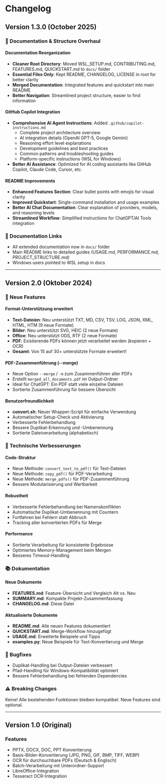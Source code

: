 # Changelog

## Version 1.3.0 (October 2025)

### 🎯 Documentation & Structure Overhaul

#### Documentation Reorganization
- **Cleaner Root Directory**: Moved WSL_SETUP.md, CONTRIBUTING.md, FEATURES.md, QUICKSTART.md to `docs/` folder
- **Essential Files Only**: Kept README, CHANGELOG, LICENSE in root for better clarity
- **Merged Documentation**: Integrated features and quickstart into main README
- **Better Navigation**: Streamlined project structure, easier to find information

#### GitHub Copilot Integration
- **Comprehensive AI Agent Instructions**: Added `.github/copilot-instructions.md`
  - Complete project architecture overview
  - AI integration details (OpenAI GPT-5, Google Gemini)
  - Reasoning effort level explanations
  - Development guidelines and best practices
  - Common patterns and troubleshooting guides
  - Platform-specific instructions (WSL for Windows)
- **Better AI Assistance**: Optimized for AI coding assistants like GitHub Copilot, Claude Code, Cursor, etc.

#### README Improvements
- **Enhanced Features Section**: Clear bullet points with emojis for visual clarity
- **Improved Quickstart**: Single-command installation and usage examples
- **Better AI Chat Documentation**: Clear explanation of providers, models, and reasoning levels
- **Streamlined Workflow**: Simplified instructions for ChatGPT/AI Tools integration

### 📝 Documentation Links
- All extended documentation now in `docs/` folder
- Main README links to detailed guides (USAGE.md, PERFORMANCE.md, PROJECT_STRUCTURE.md)
- Windows users pointed to WSL setup in docs

---

## Version 2.0 (Oktober 2024)

### 🎉 Neue Features

#### Format-Unterstützung erweitert
- **Text-Dateien**: Neu unterstützt TXT, MD, CSV, TSV, LOG, JSON, XML, HTML, HTM (9 neue Formate)
- **Bilder**: Neu unterstützt SVG, HEIC (2 neue Formate)
- **Office**: Neu unterstützt ODS, RTF (2 neue Formate)
- **PDF**: Existierende PDFs können jetzt verarbeitet werden (kopieren + OCR)
- **Gesamt**: Von 15 auf 30+ unterstützte Formate erweitert!

#### PDF-Zusammenführung (--merge)
- Neue Option `--merge` / `-m` zum Zusammenführen aller PDFs
- Erstellt `merged_all_documents.pdf` im Output-Ordner
- Ideal für ChatGPT: Ein PDF statt viele einzelne Dateien
- Sortierte Zusammenführung für bessere Übersicht

#### Benutzerfreundlichkeit
- **convert.sh**: Neuer Wrapper-Script für einfache Verwendung
- Automatischer Setup-Check und Aktivierung
- Verbesserte Fehlerbehandlung
- Bessere Duplikat-Erkennung und -Umbenennung
- Sortierte Dateiverarbeitung (alphabetisch)

### 🔧 Technische Verbesserungen

#### Code-Struktur
- Neue Methode: `convert_text_to_pdf()` für Text-Dateien
- Neue Methode: `copy_pdf()` für PDF-Verarbeitung
- Neue Methode: `merge_pdfs()` für PDF-Zusammenführung
- Bessere Modularisierung und Wartbarkeit

#### Robustheit
- Verbesserte Fehlerbehandlung bei Namenskonflikten
- Automatische Duplikat-Umbenennung mit Countern
- Fortfahren bei Fehlern statt Abbruch
- Tracking aller konvertierten PDFs für Merge

#### Performance
- Sortierte Verarbeitung für konsistente Ergebnisse
- Optimiertes Memory-Management beim Mergen
- Besseres Timeout-Handling

### 📚 Dokumentation

#### Neue Dokumente
- **FEATURES.md**: Feature-Übersicht und Vergleich Alt vs. Neu
- **SUMMARY.md**: Kompakte Projekt-Zusammenfassung
- **CHANGELOG.md**: Diese Datei

#### Aktualisierte Dokumente
- **README.md**: Alle neuen Features dokumentiert
- **QUICKSTART.md**: Merge-Workflow hinzugefügt
- **USAGE.md**: Erweiterte Beispiele und Tipps
- **examples.py**: Neue Beispiele für Text-Konvertierung und Merge

### 🐛 Bugfixes
- Duplikat-Handling bei Output-Dateien verbessert
- Pfad-Handling für Windows-Kompatibilität optimiert
- Bessere Fehlerbehandlung bei fehlenden Dependencies

### ⚠️ Breaking Changes
Keine! Alle bestehenden Funktionen bleiben kompatibel. Neue Features sind optional.

---

## Version 1.0 (Original)

### Features
- PPTX, DOCX, DOC, PPT Konvertierung
- Basis-Bilder-Konvertierung (JPG, PNG, GIF, BMP, TIFF, WEBP)
- OCR für durchsuchbare PDFs (Deutsch & Englisch)
- Batch-Verarbeitung mit Unterordner-Support
- LibreOffice-Integration
- Tesseract OCR-Integration
